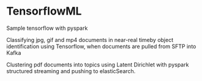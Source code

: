 # TensorflowML
Sample tensorflow with pyspark

Classifying jpg, gif and mp4 documents in near-real timeby object identification using Tensorflow, 
when documents are pulled from SFTP into Kafka

Clustering pdf documents into topics using Latent Dirichlet with pyspark structured streaming and pushing to elasticSearch.
